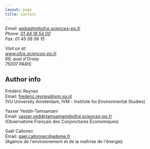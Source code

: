 ```yaml
---
layout: page
title: Contact
---
```



<address>
<p>
Email: <a href="mailto: webadm@ofce.sciences-po.fr">webadm@ofce.sciences-po.fr</a><br> 
Phone: <a href="01 44 18 54 00">01 44 18 54 00</a><br>
Fax: 01 45 56 06 15<br></p>
<p>Visit us at:<br>
<a href="http://www.ofce.sciences-po.fr/">www.ofce.sciences-po.fr</a><br>
69, quai d'Orsay <br>
75007 PARIS<br></p>
</address>

<h2>Author info</h2>
<p>
Frédéric Reynes <br>
Email: <a href="mailto: frederic.reynes@ivm.vu.nl">frederic.reynes@ivm.vu.nl</a><br> 
(VU University Amsterdam, IVM - Institute for Environmental Studies)<br>
</p>
<p>
Yasser Yeddir-Tamsamani <br>
Email: <a href="mailto: yasser.yeddirtamsamani@ofce.sciences-po.fr">yasser.yeddirtamsamani@ofce.sciences-po.fr</a><br> 
(Observatoire Français des Conjonctures Économiques) <br>
</p>
<p>
Gaël Callonec<br>
Email: <a href="mailto: gael.callonnec@ademe.fr">gael.callonnec@ademe.fr</a><br> 
(Agence de l'environnement et de la maîtrise de l'énergie)<br>
</p>


